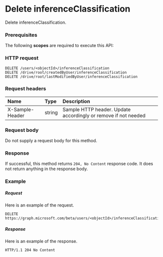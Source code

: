 # Delete inferenceClassification

Delete inferenceClassification.
### Prerequisites
The following **scopes** are required to execute this API: 
### HTTP request
<!-- { "blockType": "ignored" } -->
```http
DELETE /users/<objectId>/inferenceClassification
DELETE /drive/root/createdByUser/inferenceClassification
DELETE /drive/root/lastModifiedByUser/inferenceClassification

```
### Request headers
| Name       | Type | Description|
|:---------------|:--------|:----------|
| X-Sample-Header  | string  | Sample HTTP header. Update accordingly or remove if not needed|

### Request body
Do not supply a request body for this method.


### Response
If successful, this method returns `204, No Content` response code. It does not return anything in the response body.

### Example
##### Request
Here is an example of the request.
<!-- {
  "blockType": "request",
  "name": "delete_inferenceclassification"
}-->
```http
DELETE https://graph.microsoft.com/beta/users/<objectId>/inferenceClassification
```
##### Response
Here is an example of the response.
<!-- {
  "blockType": "response",
  "truncated": false
} -->
```http
HTTP/1.1 204 No Content
```

<!-- uuid: 8fcb5dbc-d5aa-4681-8e31-b001d5168d79
2015-10-25 14:57:30 UTC -->
<!-- {
  "type": "#page.annotation",
  "description": "Delete inferenceClassification",
  "keywords": "",
  "section": "documentation",
  "tocPath": ""
}-->